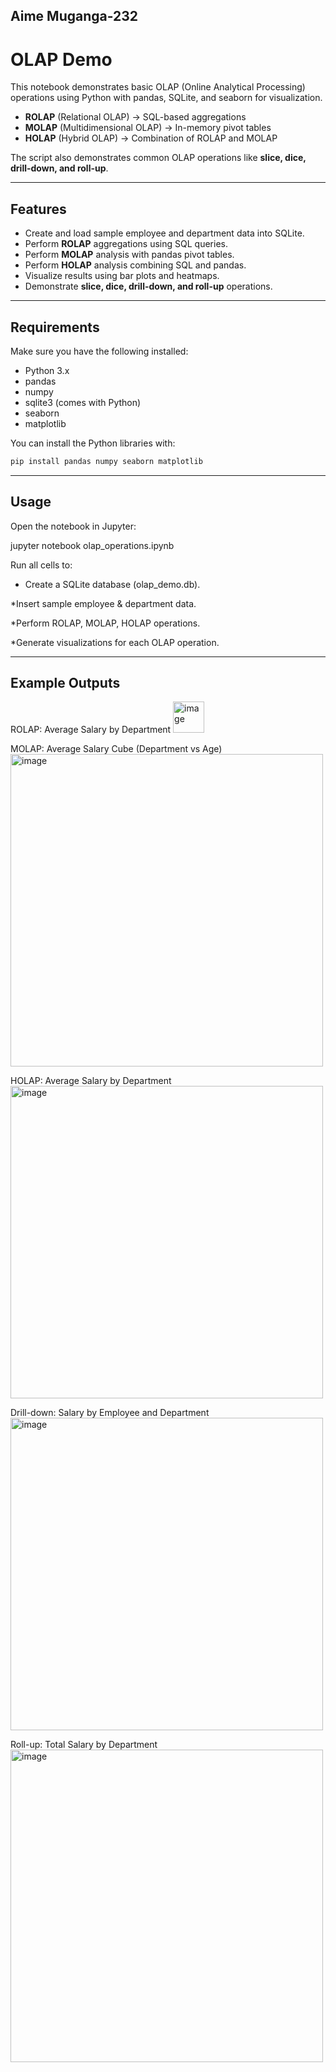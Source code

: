 
Aime Muganga-232
---

# OLAP Demo

This notebook demonstrates basic OLAP (Online Analytical Processing) operations using Python with pandas, SQLite, and seaborn for visualization.

* **ROLAP** (Relational OLAP) → SQL-based aggregations
* **MOLAP** (Multidimensional OLAP) → In-memory pivot tables
* **HOLAP** (Hybrid OLAP) → Combination of ROLAP and MOLAP

The script also demonstrates common OLAP operations like **slice, dice, drill-down, and roll-up**.

---

## Features

* Create and load sample employee and department data into SQLite.
* Perform **ROLAP** aggregations using SQL queries.
* Perform **MOLAP** analysis with pandas pivot tables.
* Perform **HOLAP** analysis combining SQL and pandas.
* Visualize results using bar plots and heatmaps.
* Demonstrate **slice, dice, drill-down, and roll-up** operations.

---

## Requirements

Make sure you have the following installed:

* Python 3.x
* pandas
* numpy
* sqlite3 (comes with Python)
* seaborn
* matplotlib

You can install the Python libraries with:

```bash
pip install pandas numpy seaborn matplotlib
```

---

## Usage

Open the notebook in Jupyter:

jupyter notebook olap_operations.ipynb

Run all cells to:

* Create a SQLite database (olap_demo.db).

*Insert sample employee & department data.

*Perform ROLAP, MOLAP, HOLAP operations.

*Generate visualizations for each OLAP operation.

---

## Example Outputs

ROLAP: Average Salary by Department
<img width="50px" alt="image" src="https://github.com/user-attachments/assets/cb7e0286-b173-474a-b252-4cbb41b45f52" />


MOLAP: Average Salary Cube (Department vs Age)
<img width="500px" alt="image" src="https://github.com/user-attachments/assets/a8937611-41de-4b10-9f2e-47eb53177314" />


HOLAP: Average Salary by Department
<img width="500px" alt="image" src="https://github.com/user-attachments/assets/f71d3224-3b82-486e-adbc-adeda39f9877" />


Drill-down: Salary by Employee and Department
<img width="500px" alt="image" src="https://github.com/user-attachments/assets/9b14e34b-db97-4b1d-a4ae-a59265a1fac6" />


Roll-up: Total Salary by Department
<img width="500px" alt="image" src="https://github.com/user-attachments/assets/f1673777-588d-4473-b6bf-7ee38107f73c" />
